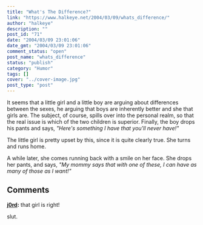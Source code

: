 ```yaml
---
title: "What's The Difference?"
link: "https://www.halkeye.net/2004/03/09/whats_difference/"
author: "halkeye"
description: ""
post_id: "71"
date: "2004/03/09 23:01:06"
date_gmt: "2004/03/09 23:01:06"
comment_status: "open"
post_name: "whats_difference"
status: "publish"
category: "Humor"
tags: []
cover: "../cover-image.jpg"
post_type: "post"
---
```


It seems that a little girl and a little boy are arguing about differences between the sexes, he arguing that boys are inherently better and she that girls are. The subject, of course, spills over into the personal realm, so that the real issue is which of the two children is superior. Finally, the boy drops his pants and says, _"Here's something I have that you'll never have!"_

The little girl is pretty upset by this, since it is quite clearly true. She turns and runs home.

A while later, she comes running back with a smile on her face. She drops her pants, and says, _"My mommy says that with one of these, I can have as many of those as I want!"_

## Comments

**[j0rd](#49 "2004-03-10 09:29:56"):** that girl is right!
















slut.

